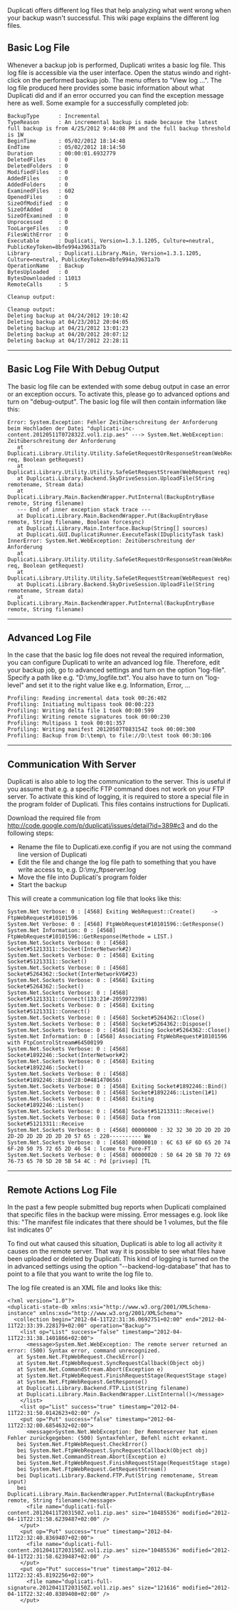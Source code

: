 Duplicati offers different log files that help analyzing what went wrong when your backup wasn't successful. This wiki page explains the different log files.



## Basic Log File ##
Whenever a backup job is performed, Duplicati writes a basic log file. This log file is accessible via the user interface. Open the status windo and right-click on the performed backup job. The menu offers to "View log ...". The log file produced here provides some basic information about what Duplicati did and if an error occurred you can find the exception message here as well. Some example for a successfully completed job:

```
BackupType      : Incremental
TypeReason      : An incremental backup is made because the latest full backup is from 4/25/2012 9:44:08 PM and the full backup threshold is 1W
BeginTime       : 05/02/2012 18:14:48
EndTime         : 05/02/2012 18:14:50
Duration        : 00:00:01.6932779
DeletedFiles    : 0
DeletedFolders  : 0
ModifiedFiles   : 0
AddedFiles      : 0
AddedFolders    : 0
ExaminedFiles   : 602
OpenedFiles     : 0
SizeOfModified  : 0
SizeOfAdded     : 0
SizeOfExamined  : 0
Unprocessed     : 0
TooLargeFiles   : 0
FilesWithError  : 0
Executable      : Duplicati, Version=1.3.1.1205, Culture=neutral, PublicKeyToken=8bfe994a39631a7b
Library         : Duplicati.Library.Main, Version=1.3.1.1205, Culture=neutral, PublicKeyToken=8bfe994a39631a7b
OperationName   : Backup
BytesUploaded   : 0
BytesDownloaded : 11013
RemoteCalls     : 5

Cleanup output:

Cleanup output:
Deleting backup at 04/24/2012 19:10:42
Deleting backup at 04/23/2012 20:04:05
Deleting backup at 04/21/2012 13:01:23
Deleting backup at 04/20/2012 20:07:12
Deleting backup at 04/17/2012 22:28:11
```

---


## Basic Log File With Debug Output ##
The basic log file can be extended with some debug output in case an error or an exception occurs. To activate this, please go to advanced options and turn on "debug-output". The basic log file will then contain information like this:
```
Error: System.Exception: Fehler Zeitüberschreitung der Anforderung beim Hochladen der Datei "duplicati-inc-content.20120511T072832Z.vol1.zip.aes" ---> System.Net.WebException: Zeitüberschreitung der Anforderung
   at Duplicati.Library.Utility.Utility.SafeGetRequestOrResponseStream(WebRequest req, Boolean getRequest)
   at Duplicati.Library.Utility.Utility.SafeGetRequestStream(WebRequest req)
   at Duplicati.Library.Backend.SkyDriveSession.UploadFile(String remotename, Stream data)
   at Duplicati.Library.Main.BackendWrapper.PutInternal(BackupEntryBase remote, String filename)
   --- End of inner exception stack trace ---
   at Duplicati.Library.Main.BackendWrapper.Put(BackupEntryBase remote, String filename, Boolean forcesync)
   at Duplicati.Library.Main.Interface.Backup(String[] sources)
   at Duplicati.GUI.DuplicatiRunner.ExecuteTask(IDuplicityTask task)
InnerError: System.Net.WebException: Zeitüberschreitung der Anforderung
   at Duplicati.Library.Utility.Utility.SafeGetRequestOrResponseStream(WebRequest req, Boolean getRequest)
   at Duplicati.Library.Utility.Utility.SafeGetRequestStream(WebRequest req)
   at Duplicati.Library.Backend.SkyDriveSession.UploadFile(String remotename, Stream data)
   at Duplicati.Library.Main.BackendWrapper.PutInternal(BackupEntryBase remote, String filename)
```



---


## Advanced Log File ##
In the case that the basic log file does not reveal the required information, you can configure Duplicati to write an advanced log file. Therefore, edit your backup job, go to advanced settings and turn on the option "log-file". Specify a path like e.g. "D:\my\_logfile.txt". You also have to turn on "log-level" and set it to the right value like e.g. Information, Error, ...

```
Profiling: Reading incremental data took 00:26:402
Profiling: Initiating multipass took 00:00:223
Profiling: Writing delta file 1 took 00:00:599
Profiling: Writing remote signatures took 00:00:230
Profiling: Multipass 1 took 00:01:357
Profiling: Writing manifest 20120507T083154Z took 00:00:300
Profiling: Backup from D:\temp\ to file://D:\test took 00:30:106
```




---

## Communication With Server ##
Duplicati is also able to log the communication to the server. This is useful if you assume that e.g. a specific FTP command does not work on your FTP server. To activate this kind of logging, it is required to store a special file in the program folder of Duplicati. This files contains instructions for Duplicati.

Download the required file from http://code.google.com/p/duplicati/issues/detail?id=389#c3 and do the following steps:
  * Rename the file to Duplicati.exe.config if you are not using the command line version of Duplicati
  * Edit the file and change the log file path to something that you have write access to, e.g. D:\my\_ftpserver.log
  * Move the file into Duplicati's program folder
  * Start the backup

This will create a communication log file that looks like this:

```
System.Net Verbose: 0 : [4568] Exiting WebRequest::Create() 	-> FtpWebRequest#10101596
System.Net Verbose: 0 : [4568] FtpWebRequest#10101596::GetResponse()
System.Net Information: 0 : [4568] FtpWebRequest#10101596::GetResponse(Methode = LIST.)
System.Net.Sockets Verbose: 0 : [4568] Socket#51213311::Socket(InterNetwork#2)
System.Net.Sockets Verbose: 0 : [4568] Exiting Socket#51213311::Socket() 
System.Net.Sockets Verbose: 0 : [4568] Socket#5264362::Socket(InterNetworkV6#23)
System.Net.Sockets Verbose: 0 : [4568] Exiting Socket#5264362::Socket() 
System.Net.Sockets Verbose: 0 : [4568] Socket#51213311::Connect(133:21#-2059972398)
System.Net.Sockets Verbose: 0 : [4568] Exiting Socket#51213311::Connect() 
System.Net.Sockets Verbose: 0 : [4568] Socket#5264362::Close()
System.Net.Sockets Verbose: 0 : [4568] Socket#5264362::Dispose()
System.Net.Sockets Verbose: 0 : [4568] Exiting Socket#5264362::Close() 
System.Net Information: 0 : [4568] Associating FtpWebRequest#10101596 with FtpControlStream#64500199
System.Net.Sockets Verbose: 0 : [4568] Socket#1892246::Socket(InterNetwork#2)
System.Net.Sockets Verbose: 0 : [4568] Exiting Socket#1892246::Socket() 
System.Net.Sockets Verbose: 0 : [4568] Socket#1892246::Bind(28:0#481470656)
System.Net.Sockets Verbose: 0 : [4568] Exiting Socket#1892246::Bind() 
System.Net.Sockets Verbose: 0 : [4568] Socket#1892246::Listen(1#1)
System.Net.Sockets Verbose: 0 : [4568] Exiting Socket#1892246::Listen() 
System.Net.Sockets Verbose: 0 : [4568] Socket#51213311::Receive()
System.Net.Sockets Verbose: 0 : [4568] Data from Socket#51213311::Receive
System.Net.Sockets Verbose: 0 : [4568] 00000000 : 32 32 30 2D 2D 2D 2D 2D-2D 2D 2D 2D 2D 20 57 65 : 220---------- We
System.Net.Sockets Verbose: 0 : [4568] 00000010 : 6C 63 6F 6D 65 20 74 6F-20 50 75 72 65 2D 46 54 : lcome to Pure-FT
System.Net.Sockets Verbose: 0 : [4568] 00000020 : 50 64 20 5B 70 72 69 76-73 65 70 5D 20 5B 54 4C : Pd [privsep] [TL
```

---

## Remote Actions Log File ##
In the past a few people submitted bug reports when Duplicati complained that specific files in the backup were missing. Error messages e.g. look like this: "The manifest file indicates that there should be 1 volumes, but the file list indicates 0"

To find out what caused this situation, Duplicati is able to log all activity it causes on the remote server. That way it is possible to see what files have been uploaded or deleted by Duplicati. This kind of logging is turned on the in advanced settings using the option "--backend-log-database" that has to point to a file that you want to write the log file to.

The log file created is an XML file and looks like this:

```
<?xml version="1.0"?>
<duplicati-state-db xmlns:xsi="http://www.w3.org/2001/XMLSchema-instance" xmlns:xsd="http://www.w3.org/2001/XMLSchema">
  <collection begin="2012-04-11T22:31:36.0692751+02:00" end="2012-04-11T22:33:39.228179+02:00" operation="Backup">
    <list op="List" success="false" timestamp="2012-04-11T22:31:38.1401866+02:00">
      <message>System.Net.WebException: The remote server returned an error: (500) Syntax error, command unrecognized.
   at System.Net.FtpWebRequest.CheckError()
   at System.Net.FtpWebRequest.SyncRequestCallback(Object obj)
   at System.Net.CommandStream.Abort(Exception e)
   at System.Net.FtpWebRequest.FinishRequestStage(RequestStage stage)
   at System.Net.FtpWebRequest.GetResponse()
   at Duplicati.Library.Backend.FTP.List(String filename)
   at Duplicati.Library.Main.BackendWrapper.ListInternal()</message>
    </list>
    <list op="List" success="true" timestamp="2012-04-11T22:31:50.0142623+02:00" />
    <put op="Put" success="false" timestamp="2012-04-11T22:32:00.6854632+02:00">
      <message>System.Net.WebException: Der Remoteserver hat einen Fehler zurückgegeben: (500) Syntaxfehler, Befehl nicht erkannt.
   bei System.Net.FtpWebRequest.CheckError()
   bei System.Net.FtpWebRequest.SyncRequestCallback(Object obj)
   bei System.Net.CommandStream.Abort(Exception e)
   bei System.Net.FtpWebRequest.FinishRequestStage(RequestStage stage)
   bei System.Net.FtpWebRequest.GetRequestStream()
   bei Duplicati.Library.Backend.FTP.Put(String remotename, Stream input)
   bei Duplicati.Library.Main.BackendWrapper.PutInternal(BackupEntryBase remote, String filename)</message>
      <file name="duplicati-full-content.20120411T203150Z.vol1.zip.aes" size="10485536" modified="2012-04-11T22:31:58.6239487+02:00" />
    </put>
    <put op="Put" success="true" timestamp="2012-04-11T22:32:40.8369407+02:00">
      <file name="duplicati-full-content.20120411T203150Z.vol1.zip.aes" size="10485536" modified="2012-04-11T22:31:58.6239487+02:00" />
    </put>
    <put op="Put" success="true" timestamp="2012-04-11T22:32:45.8192256+02:00">
      <file name="duplicati-full-signature.20120411T203150Z.vol1.zip.aes" size="121616" modified="2012-04-11T22:32:40.8389408+02:00" />
    </put>
```